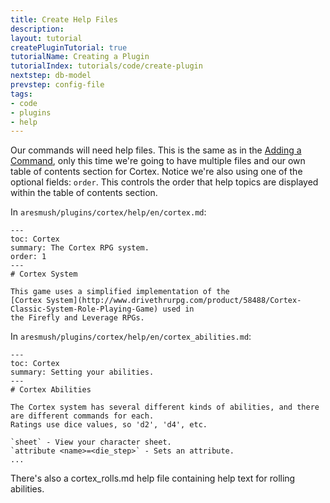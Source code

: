 ```yaml
---
title: Create Help Files
description: 
layout: tutorial
createPluginTutorial: true
tutorialName: Creating a Plugin
tutorialIndex: tutorials/code/create-plugin
nextstep: db-model
prevstep: config-file
tags:
- code
- plugins
- help
---
```


Our commands will need help files.  This is the same as in the [Adding a Command](/tutorials/code/add-cmd), only this time we're going to have multiple files and our own table of contents section for Cortex.  Notice we're also using one of the optional fields: `order`.  This controls the order that help topics are displayed within the table of contents section.


In `aresmush/plugins/cortex/help/en/cortex.md`:

    ---
    toc: Cortex
    summary: The Cortex RPG system.
    order: 1
    ---
    # Cortex System
    
    This game uses a simplified implementation of the 
    [Cortex System](http://www.drivethrurpg.com/product/58488/Cortex-Classic-System-Role-Playing-Game) used in 
    the Firefly and Leverage RPGs.

In `aresmush/plugins/cortex/help/en/cortex_abilities.md`:

    ---
    toc: Cortex
    summary: Setting your abilities.
    ---
    # Cortex Abilities
    
    The Cortex system has several different kinds of abilities, and there are different commands for each.
    Ratings use dice values, so 'd2', 'd4', etc.
    
    `sheet` - View your character sheet.
    `attribute <name>=<die_step>` - Sets an attribute.
    ...


There's also a cortex_rolls.md help file containing help text for rolling abilities.